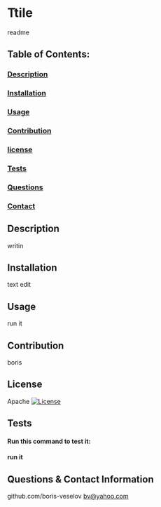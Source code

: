 
  # Ttile 
  readme

  ## Table of Contents:
  
  ### [Description](#description)
  ### [Installation](#installation)
  ### [Usage](#usage)
  ### [Contribution](#contribution)
  ### [license](#license)
  ### [Tests](#tests)
  ### [Questions](#questions)
  ### [Contact](#contact)


  ## Description
  writin

  ## Installation
  text edit

  ## Usage
  run it

  ## Contribution
  boris

  ## License
  Apache
  [![License](https://img.shields.io/badge/License-Apache_2.0-blue.svg)](https://opensource.org/licenses/Apache-2.0)    

  ## Tests
  #### Run this command to test it:
  #### run it

  ## Questions & Contact Information
  github.com/boris-veselov
  bv@yahoo.com